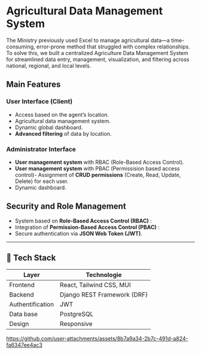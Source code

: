 # Agricultural Data Management System 

The Ministry previously used Excel to manage agricultural data—a time-consuming, error-prone method that struggled with complex relationships. To solve this, we built a centralized Agriculture Data Management System for streamlined data entry, management, visualization, and filtering across national, regional, and local levels. 

## Main Features

### User Interface (Client)
- Access based on the agent’s location.
- Agricultural data management system.
- Dynamic global dashboard.
- **Advanced filtering** of data by location.

### Administrator Interface
- **User management system** with RBAC (Role-Based Access Control).
- **User management system** with PBAC (Permissision based access control)-  Assignment of **CRUD permissions** (Create, Read, Update, Delete) for each user.
- Dynamic dashboard.


## Security and Role Management

- System based on **Role-Based Access Control (RBAC)** :
- Integration of **Permission-Based Access Control (PBAC)** :
- Secure authentication via **JSON Web Token (JWT)**.

---

## 🧰 Tech Stack

| Layer        | Technologie                  |
|--------------|------------------------------|
| Frontend     | React, Tailwind CSS, MUI     |
| Backend      | Django REST Framework (DRF)  |
| Authentification | JWT       |
| Data base | PostgreSQL                |
| Design       | Responsive |


https://github.com/user-attachments/assets/8b7a9a34-2b7c-491d-a824-fa6347ee4ac3









